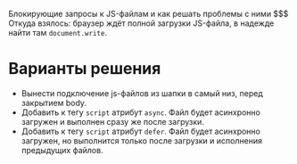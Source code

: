 Блокирующие запросы к JS-файлам и как решать проблемы с ними
$$$
Откуда взялось: браузер ждёт полной загрузки JS-файла, в надежде найти там `document.write`.

# Варианты решения
- Вынести подключение js-файлов из шапки в самый низ, перед закрытием body.
- Добавить к тегу `script` атрибут `async`. Файл будет асинхронно загружен и выполнен сразу же после загрузки.
- Добавить к тегу `script` атрибут `defer`. Файл будет асинхронно загружен, но выполнится только после загрузки и исполнения предыдущих файлов.
